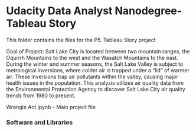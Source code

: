 # Udacity Data Analyst Nanodegree- Tableau Story

This folder contains the files for the P5. Tableau Story project

Goal of Project: Salt Lake City is located between two mountain ranges, the Oquirrh Mountains to the west and the Wasatch Mountains to the east. During the winter and summer seasons, the Salt Lake Valley is subject to metrological inversions, where colder air is trapped under a “lid” of warmer air. These inversions trap air pollutants within the valley, causing major health issues in the population. This analysis utilizes air quality data from the Environmental Protection Agency to discover Salt Lake City air quality trends from 1980 to present.

Wrangle Act.ipynb - Main project file

### Software and Libraries
